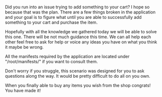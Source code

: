 Did you run into an issue trying to add something to your cart? I hope so because that was the plan. There are a few things broken in the application and your goal is to figure what until you are able to successfully add something to your cart and purchase the item.

Hopefully with all the knowledge we gathered today we will be able to solve this one.  There will be not much guidance this time. We can all help each other feel free to ask for help or voice any ideas you have on what you think it maybe be wrong.

All the manifests required by the application are located under "/root/manifests/" if you want to consult them.

Don't worry if you struggle, this scenario was designed for you to ask questions along the way. It would be pretty difficult to do all on you own.

When you finally able to buy any items you wish from the shop congrats! You have made it!